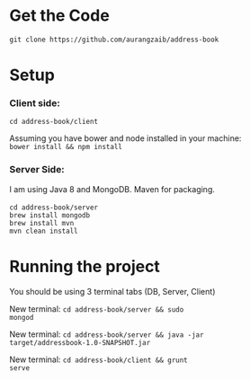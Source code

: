 <h1>Get the Code</h1>
<code>git clone https://github.com/aurangzaib/address-book</code>

<h1>Setup</h1>
<h3>Client side:</h3>
<code>cd address-book/client</code> <br/>

 Assuming you have bower and node installed in your machine: <br/>
<code>bower install && npm install</code>

<h3> Server Side:</h3>
 I am using Java 8 and MongoDB. Maven for packaging. <br/><br/>
<code>cd address-book/server</code> <br/>
<code>brew install mongodb</code><br/>
<code>brew install mvn</code><br/>
<code>mvn clean install</code> <br/>

<h1> Running the project </h1>

You should be using 3 terminal tabs (DB, Server, Client)

New terminal:
<code>cd address-book/server && sudo mongod</code> <br/>

New terminal:
<code>cd address-book/server && java -jar target/addressbook-1.0-SNAPSHOT.jar</code>

New terminal:
<code>cd address-book/client && grunt serve</code> <br/>
